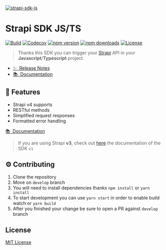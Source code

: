 [![strapi-sdk-js](https://strapi-sdk-js.netlify.app/preview-light.png)](https://strapi-sdk-js.netlify.app)

# Strapi SDK JS/TS

[![Build][actions-src]][actions-href]
[![Codecov][codecov-src]][codecov-href]
[![npm version][npm-version-src]][npm-version-href]
[![npm downloads][npm-downloads-src]][npm-downloads-href]
[![License][license-src]][license-href]

> Thanks this SDK you can trigger your [Strapi](https://strapi.io) API in your **Javascript**/**Typescript** project.

- [✨ &nbsp;Release Notes](https://github.com/stun3r/strapi-generate-types/releases)
- [📚 &nbsp;Documentation](https://strapi-sdk-js.netlify.app)

## 🚀 Features

- Strapi v4 supports
- RESTful methods
- Simplified request responses
- Formatted error handling

[📚 &nbsp;Documentation](https://strapi-sdk-js.netlify.app)

> If you are using Strapi **v3**, check out [here](https://v1-strapi-sdk-js.netlify.app) the documentation of the SDK `v1`

## ⚙️ Contributing

1. Clone the repository
2. Move on `develop` branch
3. You will need to install dependencies thanks `npm install` or `yarn install`
4. To start development you can use `yarn start` in order to enable build watch or `yarn build`
5. After you finished your change be sure to open a PR against `develop` branch

## License

[MIT License](./LICENSE)

<!-- Badges -->

[actions-src]: https://github.com/Stun3R/strapi-sdk-js/actions/workflows/main.yml/badge.svg
[actions-href]: https://github.com/Stun3R/strapi-sdk-js/actions/workflows/main.yml
[codecov-src]: https://img.shields.io/codecov/c/github/Stun3R/strapi-sdk-js.svg?style=flat-square
[codecov-href]: https://codecov.io/gh/Stun3R/strapi-sdk-js
[npm-version-src]: https://img.shields.io/npm/v/strapi-sdk-js/latest.svg?style=flat-square
[npm-version-href]: https://npmjs.com/package/strapi-sdk-js
[npm-downloads-src]: https://img.shields.io/npm/dt/strapi-sdk-js.svg?style=flat-square
[npm-downloads-href]: https://npmjs.com/package/strapi-sdk-js
[license-src]: https://img.shields.io/github/license/stun3r/strapi-sdk-js.svg?style=flat-square
[license-href]: ./LICENSE
